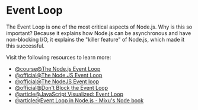 # Event Loop

The Event Loop is one of the most critical aspects of Node.js. Why is this so important? Because it explains how Node.js can be asynchronous and have non-blocking I/O, it explains the "killer feature" of Node.js, which made it this successful.

Visit the following resources to learn more:

- [@course@The Node.js Event Loop](https://www.coursera.org/lecture/secure-full-stack-mean-developer/the-node-js-event-loop-j5fbT)
- [@official@The Node.JS Event Loop](https://nodejs.org/en/docs/guides/event-loop-timers-and-nexttick/#what-is-the-event-loop)
- [@official@The NodeJS Event loop](https://nodejs.org/en/guides/event-loop-timers-and-nexttick)
- [@official@Don't Block the Event Loop](https://nodejs.org/en/guides/dont-block-the-event-loop)
- [@article@JavaScript Visualized: Event Loop](https://dev.to/lydiahallie/javascript-visualized-event-loop-3dif)
- [@article@Event Loop in Node.js - Mixu's Node book](https://book.mixu.net/node/ch2.html#the-event-loop-understanding-how-node-executes-javascript-code)
